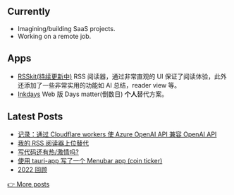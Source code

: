 <!-- <p align="center"> -->
<!--   <a href="https://2nthony.com">blog</a> · -->
<!--   <a href="https://twitter.com/_2nthony">twitter</a> · -->
<!--   <a href="https://2nthony.notion.site/Buy-2nthony-Coffee-d67a508cd58e4896bfb50c7112f93f51#606b31a245d14e2683b26690b52fc1a9">thanks</a> -->
<!-- </p> -->

## Currently

- Imagining/building SaaS projects.
- Working on a remote job.

## Apps

- [RSSkit(持续更新中)](https://chromewebstore.google.com/detail/rsskit/kgikhpcpcgfjeopgkndhelednaimfiog?hl=en) RSS 阅读器，通过非常直观的 UI 保证了阅读体验，此外还添加了一些非常实用的功能如 AI 总结，reader view 等。
- [Inkdays](https://inkdays.vercel.app/) Web 版 Days matter(倒数日) **个人**替代方案。

<!-- BLOG_POSTS_START -->
## Latest Posts

- [记录：通过 Cloudflare workers 使 Azure OpenAI API 兼容 OpenAI API](https://2nthony.com/posts/azure-openai-compat)
- [我的 RSS 阅读器上位替代](https://2nthony.com/posts/rss-reader-again)
- [写代码还有热/激情吗?](https://2nthony.com/posts/passion-of-coding)
- [使用  tauri-app 写了一个 Menubar app (coin ticker)](https://2nthony.com/posts/tauri-menubar-app)
- [2022 回顾](https://2nthony.com/posts/2022)

[👉 More posts](https://2nthony.com/)
<!-- BLOG_POSTS_END -->
